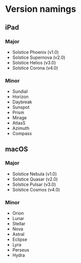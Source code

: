 # Version namings

## iPad

### Major
- Solstice Phoenix (v1.0)
- Solstice Supernova (v2.0)
- Solstice Helios (v3.0)
- Solstice Corona (v4.0)

### Minor
- Sundial
- Horizon
- Daybreak
- Sunspot
- Prism
- Mirage
- AtlasS
- Azimuth
- Compass

## macOS

### Major
- Solstice Nebula (v1.0)
- Solstice Quasar (v2.0)
- Solstice Pulsar (v3.0)
- Solstice Cosmos (v4.0)

### Minor
- Orion
- Lunar
- Stellar
- Nova
- Astral
- Eclipse
- Lyra
- Perseus
- Hydra
